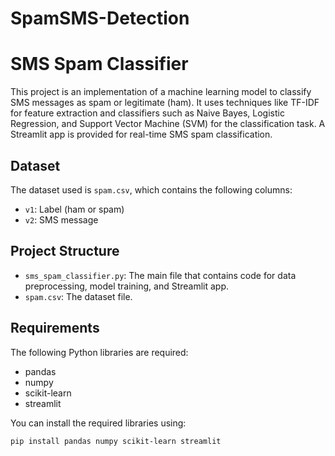 # SpamSMS-Detection

# SMS Spam Classifier

This project is an implementation of a machine learning model to classify SMS messages as spam or legitimate (ham). It uses techniques like TF-IDF for feature extraction and classifiers such as Naive Bayes, Logistic Regression, and Support Vector Machine (SVM) for the classification task. A Streamlit app is provided for real-time SMS spam classification.

## Dataset

The dataset used is `spam.csv`, which contains the following columns:
- `v1`: Label (ham or spam)
- `v2`: SMS message

## Project Structure

- `sms_spam_classifier.py`: The main file that contains code for data preprocessing, model training, and Streamlit app.
- `spam.csv`: The dataset file.

## Requirements

The following Python libraries are required:
- pandas
- numpy
- scikit-learn
- streamlit

You can install the required libraries using:
```bash
pip install pandas numpy scikit-learn streamlit
